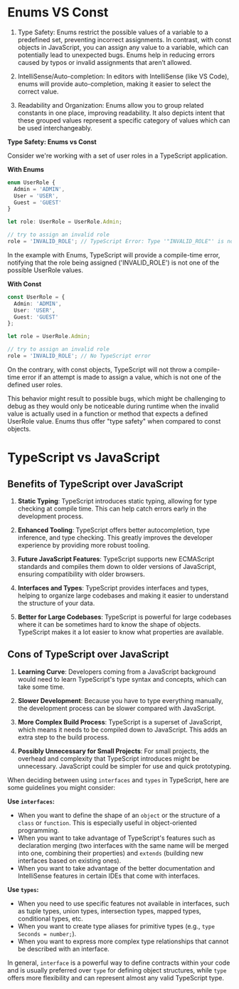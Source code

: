 # Enums VS Const

1. Type Safety: Enums restrict the possible values of a variable to a predefined set, preventing incorrect assignments. In contrast, with const objects in JavaScript, you can assign any value to a variable, which can potentially lead to unexpected bugs. Enums help in reducing errors caused by typos or invalid assignments that aren’t allowed.

2. IntelliSense/Auto-completion: In editors with IntelliSense (like VS Code), enums will provide auto-completion, making it easier to select the correct value.

3. Readability and Organization: Enums allow you to group related constants in one place, improving readability. It also depicts intent that these grouped values represent a specific category of values which can be used interchangeably.

**Type Safety: Enums vs Const**

Consider we're working with a set of user roles in a TypeScript application.

**With Enums**

```typescript
enum UserRole {
  Admin = 'ADMIN',
  User = 'USER',
  Guest = 'GUEST'
}

let role: UserRole = UserRole.Admin;

// try to assign an invalid role
role = 'INVALID_ROLE'; // TypeScript Error: Type '"INVALID_ROLE"' is not assignable to type 'UserRole'
```

In the example with Enums, TypeScript will provide a compile-time error, notifying that the role being assigned ('INVALID_ROLE') is not one of the possible UserRole values.

**With Const**
```typescript jsx
const UserRole = {
  Admin: 'ADMIN',
  User: 'USER',
  Guest: 'GUEST'
};

let role = UserRole.Admin;

// try to assign an invalid role
role = 'INVALID_ROLE'; // No TypeScript error
```

On the contrary, with const objects, TypeScript will not throw a compile-time error if an attempt is made to assign a value, which is not one of the defined user roles.

This behavior might result to possible bugs, which might be challenging to debug as they would only be noticeable during runtime when the invalid value is actually used in a function or method that expects a defined UserRole value. Enums thus offer "type safety" when compared to const objects.




# TypeScript vs JavaScript

## Benefits of TypeScript over JavaScript

1. **Static Typing**: TypeScript introduces static typing, allowing for type checking at compile time. This can help catch errors early in the development process.

2. **Enhanced Tooling**: TypeScript offers better autocompletion, type inference, and type checking. This greatly improves the developer experience by providing more robust tooling.

3. **Future JavaScript Features**: TypeScript supports new ECMAScript standards and compiles them down to older versions of JavaScript, ensuring compatibility with older browsers.

4. **Interfaces and Types**: TypeScript provides interfaces and types, helping to organize large codebases and making it easier to understand the structure of your data.

5. **Better for Large Codebases**: TypeScript is powerful for large codebases where it can be sometimes hard to know the shape of objects. TypeScript makes it a lot easier to know what properties are available.

## Cons of TypeScript over JavaScript

1. **Learning Curve**: Developers coming from a JavaScript background would need to learn TypeScript's type syntax and concepts, which can take some time.

2. **Slower Development**: Because you have to type everything manually, the development process can be slower compared with JavaScript.

3. **More Complex Build Process**: TypeScript is a superset of JavaScript, which means it needs to be compiled down to JavaScript. This adds an extra step to the build process.

4. **Possibly Unnecessary for Small Projects**: For small projects, the overhead and complexity that TypeScript introduces might be unnecessary. JavaScript could be simpler for use and quick prototyping.


When deciding between using `interfaces` and `types` in TypeScript, here are some guidelines you might consider:

**Use `interfaces`:**

- When you want to define the shape of an `object` or the structure of a `class` or `function`. This is especially useful in object-oriented programming.
- When you want to take advantage of TypeScript's features such as declaration merging (two interfaces with the same name will be merged into one, combining their properties) and `extends` (building new interfaces based on existing ones).
- When you want to take advantage of the better documentation and IntelliSense features in certain IDEs that come with interfaces.

**Use `types`:**

- When you need to use specific features not available in interfaces, such as tuple types, union types, intersection types, mapped types, conditional types, etc.
- When you want to create type aliases for primitive types (e.g., `type Seconds = number;`).
- When you want to express more complex type relationships that cannot be described with an interface.

In general, `interface` is a powerful way to define contracts within your code and is usually preferred over `type` for defining object structures, while `type` offers more flexibility and can represent almost any valid TypeScript type.
